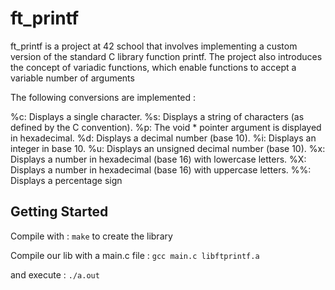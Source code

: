 # ft_printf

ft_printf is a project at 42 school that involves implementing a custom version of the standard C library function printf. The project also introduces the concept of variadic functions, which enable functions to accept a variable number of arguments

The following conversions are implemented :

%c: Displays a single character.
%s: Displays a string of characters (as defined by the C convention).
%p: The void * pointer argument is displayed in hexadecimal.
%d: Displays a decimal number (base 10).
%i: Displays an integer in base 10.
%u: Displays an unsigned decimal number (base 10).
%x: Displays a number in hexadecimal (base 16) with lowercase letters.
%X: Displays a number in hexadecimal (base 16) with uppercase letters.
%%: Displays a percentage sign

## Getting Started

Compile with : ```make``` to create the library

Compile our lib with a main.c file : ```gcc main.c libftprintf.a```

and execute : ```./a.out```